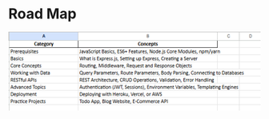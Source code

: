<div style="text-align: 'center'">
<h1>Road Map</h1>
<img src="road map.png" alt="Road Map">
</div>
